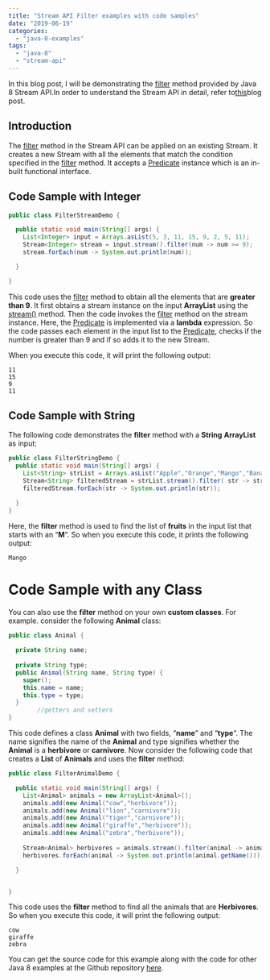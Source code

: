 ```yaml
---
title: "Stream API Filter examples with code samples"
date: "2019-06-19"
categories: 
  - "java-8-examples"
tags: 
  - "java-8"
  - "stream-api"
---
```


In this blog post, I will be demonstrating the [filter](https://docs.oracle.com/javase/8/docs/api/java/util/stream/Stream.html#filter-java.util.function.Predicate-) method provided by Java 8 Stream API.In order to understand the Stream API in detail, refer to[this](../java8-features/java-8-stream-api.md)blog post.

## Introduction

The [filter](https://docs.oracle.com/javase/8/docs/api/java/util/stream/Stream.html#filter-java.util.function.Predicate-) method in the Stream API can be applied on an existing Stream. It creates a new Stream with all the elements that match the condition specified in the [filter](https://docs.oracle.com/javase/8/docs/api/java/util/stream/Stream.html#filter-java.util.function.Predicate-) method. It accepts a [Predicate](https://reshmabidikar.github.io/2018/10/java-8-predicate-example.html) instance which is an in-built functional interface. 

## Code Sample with Integer

```java
public class FilterStreamDemo {

  public static void main(String[] args) {
    List<Integer> input = Arrays.asList(5, 3, 11, 15, 9, 2, 5, 11);
    Stream<Integer> stream = input.stream().filter(num -> num >= 9);
    stream.forEach(num -> System.out.println(num));

  }

}
```

This code uses the [filter](https://docs.oracle.com/javase/8/docs/api/java/util/stream/Stream.html#filter-java.util.function.Predicate-) method to obtain all the elements that are **greater than 9**. It first obtains a stream instance on the input **ArrayList** using the [stream()](https://docs.oracle.com/javase/8/docs/api/java/util/Collection.html#stream--) method. Then the code invokes the [filter](https://docs.oracle.com/javase/8/docs/api/java/util/stream/Stream.html#filter-java.util.function.Predicate-) method on the stream instance. Here, the [Predicate](https://reshmabidikar.github.io/2018/10/java-8-predicate-example.html) is implemented via a **lambda** expression. So the code passes each element in the input list to the [Predicate](java-8-predicate-example.md), checks if the number is greater than 9 and if so adds it to the new Stream.

When you execute this code, it will print the following output:

```
11
15
9
11
```

## Code Sample with String

The following code demonstrates the **filter** method with a **String** **ArrayList** as input:

```java
public class FilterStringDemo {
  public static void main(String[] args) {
    List<String> strList = Arrays.asList("Apple","Orange","Mango","Banana");
    Stream<String> filteredStream = strList.stream().filter( str -> str.startsWith("M"));
    filteredStream.forEach(str -> System.out.println(str));

  }
}
```

Here, the **filter** method is used to find the list of **fruits** in the input list that starts with an “**M**“. So when you execute this code, it prints the following output:

```
Mango
```

# Code Sample with any Class

You can also use the **filter** method on your own **custom classes**. For example. consider the following **Animal** class:

```java
public class Animal {
  
  private String name;
  
  private String type;
  public Animal(String name, String type) {
    super();
    this.name = name;
    this.type = type;
  }
        //getters and setters
}
```

This code defines a class **Animal** with two fields, “**name**” and “**type**“. The name signifies the name of the **Animal** and type signifies whether the **Animal** is a **herbivore** or **carnivore**. Now consider the following code that creates a **List** of **Animals** and uses the **filter** method:

```java
public class FilterAnimalDemo {

  public static void main(String[] args) {
    List<Animal> animals = new ArrayList<Animal>(); 
    animals.add(new Animal("cow","herbivore"));
    animals.add(new Animal("lion","carnivore"));
    animals.add(new Animal("tiger","carnivore"));
    animals.add(new Animal("giraffe","herbivore"));
    animals.add(new Animal("zebra","herbivore"));
    
    Stream<Animal> herbivores = animals.stream().filter(animal -> animal.getType().equals("herbivore"));
    herbivores.forEach(animal -> System.out.println(animal.getName()));

  }


}
```

This code uses the **filter** method to find all the animals that are **Herbivores**. So when you execute this code, it will print the following output:

```
cow
giraffe
zebra
```

You can get the source code for this example along with the code for other Java 8 examples at the Github repository [here](https://github.com/reshmabidikar/Java8Demo).
